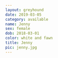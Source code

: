 ```yaml
---
layout: greyhound
date: 2019-03-05
category: available
name: Jenny
sex: female
dob: 2018-03-01
color: white and fawn
title: Jenny
pic: jenny.jpg
---
```


